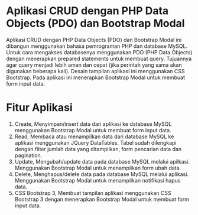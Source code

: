 # Aplikasi CRUD dengan PHP Data Objects (PDO) dan Bootstrap Modal
Aplikasi CRUD dengan PHP Data Objects (PDO) dan Bootstrap Modal ini dibangun menggunakan bahasa pemrograman PHP dan database MySQL. Untuk cara mengakses databasenya menggunakan PDO (PHP Data Objects) dengan menerapkan prepared statements untuk membuat query. Tujuannya agar query menjadi lebih aman dan cepat (jika perintah yang sama akan digunakan beberapa kali). Desain tampilan aplikasi ini menggunakan CSS Bootstrap. Pada aplikasi ini menerapkan Bootstrap Modal untuk membuat form input data.

# Fitur Aplikasi
1. Create, Menyimpan/insert data dari aplikasi ke database MySQL menggunakan Bootstrap Modal untuk membuat form input data.
2. Read, Membaca atau menampilkan data dari database MySQL ke aplikasi menggunakan JQuery DataTables. Tabel sudah dilengkapi dengan filter jumlah data yang ditampilkan, form pencarian data dan pagination.
3. Update, Mengubah/update data pada database MySQL melalui apilkasi. Menggunakan Bootstrap Modal untuk menampilkan form ubah data.
4. Delete, Menghapus/delete data pada database MySQL melalui aplikasi. Menggunakan Bootstrap Modal untuk menampilkan notifikasi hapus data.
5. CSS Bootstrap 3, Membuat tampilan aplikasi menggunakan CSS Bootstrap 3 dengan menerapkan Bootstrap Modal untuk membuat form input data.
